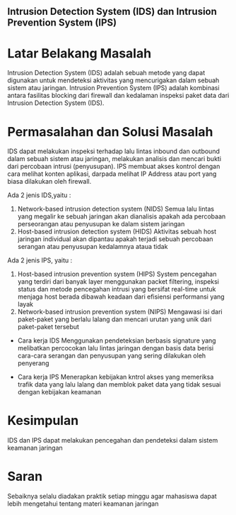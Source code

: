 ##  Intrusion Detection System (IDS) dan Intrusion Prevention System (IPS)

# Latar Belakang Masalah 
Intrusion Detection System (IDS) adalah sebuah metode yang dapat digunakan untuk mendeteksi aktivitas yang mencurigakan dalam sebuah sistem atau jaringan. Intrusion Prevention System (IPS) adalah kombinasi antara fasilitas blocking dari firewall dan kedalaman inspeksi paket data dari Intrusion Detection System (IDS).

# Permasalahan dan Solusi Masalah
IDS dapat melakukan inspeksi terhadap lalu lintas inbound dan outbound dalam sebuah sistem atau jaringan, melakukan analisis dan mencari bukti dari percobaan intrusi (penyusupan). IPS membuat akses kontrol dengan cara melihat konten aplikasi, darpada melihat IP Address atau port yang biasa dilakukan oleh firewall.
 
Ada 2 jenis IDS,yaitu :
1. Network-based intrusion detection system (NIDS) 
Semua lalu lintas yang megalir ke sebuah jaringan akan dianalisis apakah ada percobaan perseorangan atau penyusupan ke dalam sistem jaringan 
2. Host-based intrusion detection system (HIDS)
Aktivitas sebuah host jaringan individual akan dipantau apakah terjadi sebuah percobaan serangan atau penyusupan kedalamnya ataua tidak

Ada 2 jenis IPS, yaitu :
1. Host-based intrusion prevention system (HIPS)
System pencegahan yang terdiri dari banyak layer menggunakan packet filtering, inspeksi status dan metode pencegahan intrusi yang bersifat real-time untuk menjaga host berada dibawah keadaan dari efisiensi performansi yang layak
2. Network-based intrusion prevention system (NIPS)
Mengawasi isi dari paket-paket yang berlalu lalang dan mencari urutan yang unik dari paket-paket tersebut 
 
* Cara kerja IDS
Menggunakan pendeteksian berbasis signature yang melibatkan percocokan lalu lintas jaringan dengan basis data berisi cara-cara serangan dan penyusupan yang sering dilakukan oleh penyerang
 
* Cara kerja IPS
 Menerapkan kebijakan kntrol akses yang memeriksa trafik data yang lalu lalang dan memblok paket data yang tidak sesuai dengan kebijakan keamanan

# Kesimpulan  
IDS dan IPS dapat melakukan pencegahan dan pendeteksi dalam sistem keamanan jaringan

# Saran 
Sebaiknya selalu diadakan praktik setiap minggu agar mahasiswa dapat lebih mengetahui tentang materi keamanan jaringan